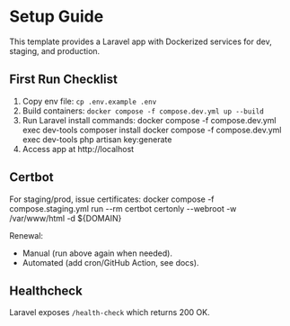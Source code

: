 # Setup Guide

This template provides a Laravel app with Dockerized services for dev, staging, and production.

## First Run Checklist
1. Copy env file: `cp .env.example .env`
2. Build containers: `docker compose -f compose.dev.yml up --build`
3. Run Laravel install commands:
   docker compose -f compose.dev.yml exec dev-tools composer install
   docker compose -f compose.dev.yml exec dev-tools php artisan key:generate
4. Access app at http://localhost

## Certbot
For staging/prod, issue certificates:
docker compose -f compose.staging.yml run --rm certbot certonly --webroot -w /var/www/html -d ${DOMAIN}

Renewal:
- Manual (run above again when needed).
- Automated (add cron/GitHub Action, see docs).

## Healthcheck
Laravel exposes `/health-check` which returns 200 OK.

